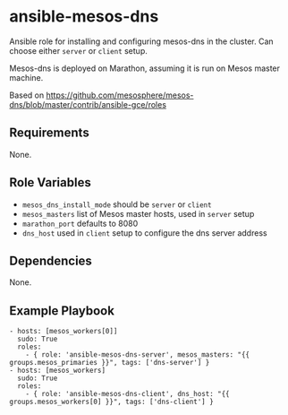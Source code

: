 ansible-mesos-dns
=========

Ansible role for installing and configuring mesos-dns in the cluster. Can choose either `server` or `client` setup.

Mesos-dns is deployed on Marathon, assuming it is run on Mesos master machine.

Based on https://github.com/mesosphere/mesos-dns/blob/master/contrib/ansible-gce/roles

Requirements
------------

None.

Role Variables
--------------

- `mesos_dns_install_mode` should be `server` or `client`
- `mesos_masters` list of Mesos master hosts, used in `server` setup
- `marathon_port` defaults to 8080
- `dns_host` used in `client` setup to configure the dns server address

Dependencies
------------

None.

Example Playbook
----------------

    - hosts: [mesos_workers[0]]
      sudo: True
      roles:
        - { role: 'ansible-mesos-dns-server', mesos_masters: "{{ groups.mesos_primaries }}", tags: ['dns-server'] }
    - hosts: [mesos_workers]
      sudo: True
      roles:
        - { role: 'ansible-mesos-dns-client', dns_host: "{{ groups.mesos_workers[0] }}", tags: ['dns-client'] }
